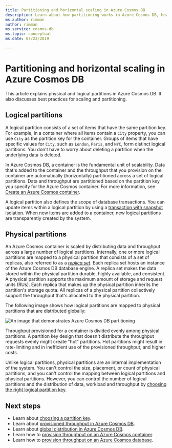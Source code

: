 ```yaml
---
title: Partitioning and horizontal scaling in Azure Cosmos DB
description: Learn about how partitioning works in Azure Cosmos DB, how to configure partitioning and partition keys, and how to choose the right partition key for your application.
ms.author: rimman
author: rimman
ms.service: cosmos-db
ms.topic: conceptual
ms.date: 07/23/2019

---
```


# Partitioning and horizontal scaling in Azure Cosmos DB

This article explains physical and logical partitions in Azure Cosmos DB. It also discusses best practices for scaling and partitioning. 

## Logical partitions

A logical partition consists of a set of items that have the same partition key. For example, in a container where all items contain a `City` property, you can use `City` as the partition key for the container. Groups of items that have specific values for `City`, such as `London`, `Paris`, and `NYC`, form distinct logical partitions. You don't have to worry about deleting a partition when the underlying data is deleted.

In Azure Cosmos DB, a container is the fundamental unit of scalability. Data that's added to the container and the throughput that you provision on the container are automatically (horizontally) partitioned across a set of logical partitions. Data and throughput are partitioned based on the partition key you specify for the Azure Cosmos container. For more information, see [Create an Azure Cosmos container](how-to-create-container.md).

A logical partition also defines the scope of database transactions. You can update items within a logical partition by using a [transaction with snapshot isolation](database-transactions-optimistic-concurrency.md). When new items are added to a container, new logical partitions are transparently created by the system.

## Physical partitions

An Azure Cosmos container is scaled by distributing data and throughput across a large number of logical partitions. Internally, one or more logical partitions are mapped to a physical partition that consists of a set of replicas, also referred to as a [*replica set*](global-dist-under-the-hood.md). Each replica set hosts an instance of the Azure Cosmos DB database engine. A replica set makes the data stored within the physical partition durable, highly available, and consistent. A physical partition supports the maximum amount of storage and request units (RUs). Each replica that makes up the physical partition inherits the partition's storage quota. All replicas of a physical partition collectively support the throughput that's allocated to the physical partition. 

The following image shows how logical partitions are mapped to physical partitions that are distributed globally:

![An image that demonstrates Azure Cosmos DB partitioning](./media/partition-data/logical-partitions.png)

Throughput provisioned for a container is divided evenly among physical partitions. A partition key design that doesn't distribute the throughput requests evenly might create "hot" partitions. Hot partitions might result in rate-limiting and in inefficient use of the provisioned throughput, and higher costs.

Unlike logical partitions, physical partitions are an internal implementation of the system. You can't control the size, placement, or count of physical partitions, and you can't control the mapping between logical partitions and physical partitions. However, you can control the number of logical partitions and the distribution of data, workload and throughput by [choosing the right logical partition key](partitioning-overview.md#choose-partitionkey).

## Next steps

* Learn about [choosing a partition key](partitioning-overview.md#choose-partitionkey).
* Learn about [provisioned throughput in Azure Cosmos DB](request-units.md).
* Learn about [global distribution in Azure Cosmos DB](distribute-data-globally.md).
* Learn how to [provision throughput on an Azure Cosmos container](how-to-provision-container-throughput.md).
* Learn how to [provision throughput on an Azure Cosmos database](how-to-provision-database-throughput.md).

